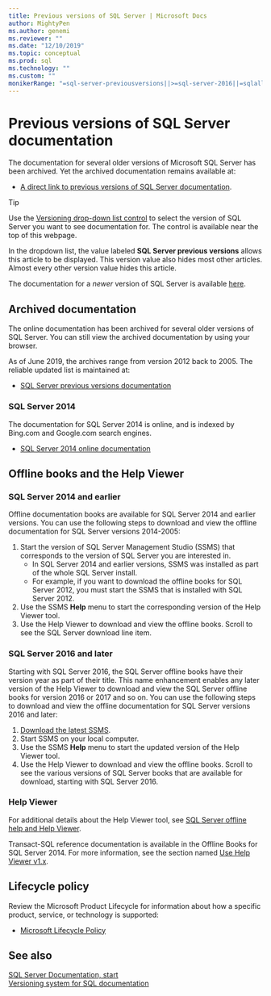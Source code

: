 ```yaml
---
title: Previous versions of SQL Server | Microsoft Docs
author: MightyPen
ms.author: genemi
ms.reviewer: ""
ms.date: "12/10/2019"
ms.topic: conceptual
ms.prod: sql
ms.technology: ""
ms.custom: ""
monikerRange: "=sql-server-previousversions||>=sql-server-2016||=sqlallproducts-allversions"
---
```

# Previous versions of SQL Server documentation

The documentation for several older versions of Microsoft SQL Server has been archived. Yet the archived documentation remains available at:

- [A direct link to previous versions of SQL Server documentation](https://docs.microsoft.com/previous-versions/sql/).

> [!TIP]
> Use the [Versioning drop-down list control](../sql-server/versioning-system-monikers-ui-sql-server.md) to select the version of SQL Server you want to see documentation for. The control is available near the top of this webpage.
>
> In the dropdown list, the value labeled **SQL Server previous versions** allows this article to be displayed. This version value also hides most other articles. Almost every other version value hides this article.
>
> The documentation for a _newer_ version of SQL Server is available [here](../sql-server/index.yml?view=sql-server-2017).

## Archived documentation

The online documentation has been archived for several older versions of SQL Server. You can still view the archived documentation by using your browser.

As of June 2019, the archives range from version 2012 back to 2005. The reliable updated list is maintained at:

- [SQL Server previous versions documentation](/previous-versions/sql/)

### SQL Server 2014

The documentation for SQL Server 2014 is online, and is indexed by Bing.com and Google.com search engines.

- [SQL Server 2014 online documentation](/sql/2014-toc/books-online-for-sql-server-2014?view=sql-server-2014)

## Offline books and the Help Viewer

### SQL Server 2014 and earlier

Offline documentation books are available for SQL Server 2014 and earlier versions. You can use the following steps to download and view the offline documentation for SQL Server versions 2014-2005:

1. Start the version of SQL Server Management Studio (SSMS) that corresponds to the version of SQL Server you are interested in.
    - In SQL Server 2014 and earlier versions, SSMS was installed as part of the whole SQL Server install.
    - For example, if you want to download the offline books for SQL Server 2012, you must start the SSMS that is installed with SQL Server 2012.
2. Use the SSMS **Help** menu to start the corresponding version of the Help Viewer tool.
3. Use the Help Viewer to download and view the offline books. Scroll to see the SQL Server download line item.

### SQL Server 2016 and later

Starting with SQL Server 2016, the SQL Server offline books have their version year as part of their title. This name enhancement enables any later version of the Help Viewer to download and view the SQL Server offline books for version 2016 or 2017 and so on. You can use the following steps to download and view the offline documentation for SQL Server versions 2016 and later:

1. [Download the latest SSMS](../ssms/download-sql-server-management-studio-ssms.md?view=sql-server-2017).
2. Start SSMS on your local computer.
3. Use the SSMS **Help** menu to start the updated version of the Help Viewer tool.
4. Use the Help Viewer to download and view the offline books. Scroll to see the various versions of SQL Server books that are available for download, starting with SQL Server 2016.

### Help Viewer

For additional details about the Help Viewer tool, see [SQL Server offline help and Help Viewer](../sql-server/sql-server-help-installation.md?view=sql-server-2016).

Transact-SQL reference documentation is available in the Offline Books for SQL Server 2014. For more information, see the section named [Use Help Viewer v1.x](../sql-server/sql-server-help-installation.md?view=sql-server-2016#use-help-viewer).

## Lifecycle policy

Review the Microsoft Product Lifecycle for information about how a specific product, service, or technology is supported:

- [Microsoft Lifecycle Policy](https://support.microsoft.com/lifecycle/selectindex)

## See also

[SQL Server Documentation, start](../sql-server/index.yml?view=sql-server-2016)  
[Versioning system for SQL documentation](../sql-server/versioning-system-monikers-ui-sql-server.md?view=sql-server-2016)  
